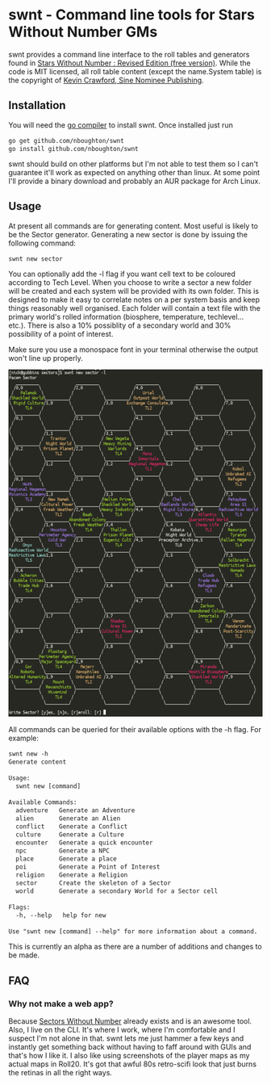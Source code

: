 # swnt - Command line tools for Stars Without Number GMs

swnt provides a command line interface to the roll tables and generators found in [Stars Without Number : Revised Edition (free version)](https://www.drivethrurpg.com/product/230009/Stars-Without-Number-Revised-Edition-Free-Version).
While the code is MIT licensed, all roll table content (except the name.System table) is the copyright of [Kevin Crawford, Sine Nominee Publishing](https://sinenominepublishing.com/).

## Installation

You will need the [go compiler](https://golang.org/) to install swnt. Once installed just run

    go get github.com/nboughton/swnt
    go install github.com/nboughton/swnt

swnt should build on other platforms but I'm not able to test them so I can't guarantee it'll work as expected on anything other than linux. At some point I'll provide
a binary download and probably an AUR package for Arch Linux.

## Usage

At present all commands are for generating content. Most useful is likely to be the Sector generator. Generating a new sector is done by issuing the following command:

    swnt new sector

You can optionally add the -l flag if you want cell text to be coloured according to Tech Level. When you choose to write a sector a new folder will be created and each system will be provided with its own folder. This is designed to make it easy to correlate notes on a per system basis and keep things reasonably well organised. Each folder will contain a text file with the primary world's rolled information (biosphere, temperature, techlevel... etc.). There is also a 10% possiblity of a secondary world and 30% possibility of a point of interest.

Make sure you use a monospace font in your terminal otherwise the output won't line up properly.

![A generated sector](screenshot.png "A generated sector")

All commands can be queried for their available options with the -h flag. For example:

    swnt new -h
    Generate content

    Usage:
      swnt new [command]

    Available Commands:
      adventure   Generate an Adventure
      alien       Generate an Alien
      conflict    Generate a Conflict
      culture     Generate a Culture
      encounter   Generate a quick encounter
      npc         Generate a NPC
      place       Generate a place
      poi         Generate a Point of Interest
      religion    Generate a Religion
      sector      Create the skeleton of a Sector
      world       Generate a secondary World for a Sector cell

    Flags:
      -h, --help   help for new

    Use "swnt new [command] --help" for more information about a command.

This is currently an alpha as there are a number of additions and changes to be made.

## FAQ

### Why not make a web app?

Because [Sectors Without Number](https://sectorswithoutnumber.com/) already exists and is an awesome tool. Also, I live on the CLI. It's where I work, where I'm comfortable and I suspect I'm not alone in that. swnt lets me just hammer a few keys and instantly get something back without having to faff around with GUIs and that's how I like it. I also like using screenshots of the player maps as my actual maps in Roll20. It's got that awful 80s retro-scifi look that just burns the retinas in all the right ways.
